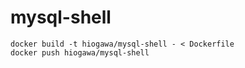 # mysql-shell

```
docker build -t hiogawa/mysql-shell - < Dockerfile
docker push hiogawa/mysql-shell
```
